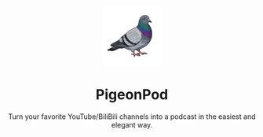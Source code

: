 <div align="center">
  <img src="frontend/src/assets/pigeon.png" alt="pigeonpod" width="120" />
  <h1>PigeonPod</h1>
</div>

<div align="center">
  <p>
    Turn your favorite YouTube/BiliBili channels into a podcast in the easiest and elegant way.
  </p>
</div>